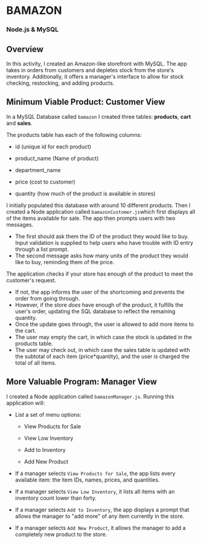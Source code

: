 # BAMAZON

### Node.js & MySQL

## Overview

In this activity, I created an Amazon-like storefront with MySQL. The app takes in orders from customers and depletes stock from the store's inventory. Additionally, it offers a manager's interface to allow for stock checking, restocking, and adding products.

<!-- ## Submission Guide

Make sure you use the normal GitHub. Because this is a CLI App, there will be no need to deploy it to Heroku. This time, though, you need to include screenshots, a gif, and/or a video showing us that you got the app working with no bugs. You can include these screenshots or a link to a video in a `README.md` file.

* Include screenshots (or a video) of typical user flows through your application (for the customer and if relevant the manager/supervisor). This includes views of the prompts and the responses after their selection (for the different selection options).

* Include any other screenshots you deem necessary to help someone who has never been introduced to your application understand the purpose and function of it. This is how you will communicate to potential employers/other developers in the future what you built and why, and to show how it works.

* Because screenshots (and well-written READMEs) are extremely important in the context of GitHub, this will be part of the grading.

If you haven't written a markdown file yet, [click here for a rundown](https://guides.github.com/features/mastering-markdown/), or just take a look at the raw file of these instructions.

### Submission on BCS

* Please submit the link to the Github Repository! -->

<!-- ## Instructions -->

## Minimum Viable Product: Customer View

In a MySQL Database called `bamazon` I created three tables: **products**, **cart** and **sales**.

The products table has each of the following columns:

- id (unique id for each product)

- product_name (Name of product)

- department_name

- price (cost to customer)

- quantity (how much of the product is available in stores)

I initially populated this database with around 10 different products. Then I created a Node application called `bamazonCustomer.js`which first displays all of the items available for sale. The app then prompts users with two messages.

- The first should ask them the ID of the product they would like to buy. Input validation is supplied to help users who have trouble with ID entry through a list prompt.
- The second message asks how many units of the product they would like to buy, reminding them of the price.

The application checks if your store has enough of the product to meet the customer's request.

- If not, the app informs the user of the shortcoming and prevents the order from going through.
- However, if the store _does_ have enough of the product, it fulfills the user's order, updating the SQL database to reflect the remaining quantity.
- Once the update goes through, the user is allowed to add more items to the cart.
- The user may empty the cart, in which case the stock is updated in the products table.
- The user may check out, in which case the sales table is updated with the subtotal of each item (price\*quantity), and the user is charged the total of all items.

## More Valuable Program: Manager View

I created a Node application called `bamazonManager.js`. Running this application will:

- List a set of menu options:

  - View Products for Sale

  - View Low Inventory

  - Add to Inventory

  - Add New Product

- If a manager selects `View Products for Sale`, the app lists every available item: the item IDs, names, prices, and quantities.

- If a manager selects `View Low Inventory`, it lists all items with an inventory count lower than forty.

- If a manager selects `Add to Inventory`, the app displays a prompt that allows the manager to "add more" of any item currently in the store.

- If a manager selects `Add New Product`, it allows the manager to add a completely new product to the store.
  <!--

---

- If you finished Challenge #2 and put in all the hours you were willing to spend on this activity, then rest easy! Otherwise continue to the next and final challenge. -->

<!-- - - -

### Challenge #3: Supervisor View (Final Level)

1. Create a new MySQL table called `departments`. Your table should include the following columns:

   * department_id

   * department_name

   * over_head_costs (A dummy number you set for each department)

2. Modify the products table so that there's a product_sales column, and modify your `bamazonCustomer.js` app so that when a customer purchases anything from the store, the price of the product multiplied by the quantity purchased is added to the product's product_sales column.

   * Make sure your app still updates the inventory listed in the `products` column.

3. Create another Node app called `bamazonSupervisor.js`. Running this application will list a set of menu options:

   * View Product Sales by Department

   * Create New Department

4. When a supervisor selects `View Product Sales by Department`, the app should display a summarized table in their terminal/bash window. Use the table below as a guide.

| department_id | department_name | over_head_costs | product_sales | total_profit |
| ------------- | --------------- | --------------- | ------------- | ------------ |
| 01            | Electronics     | 10000           | 20000         | 10000        |
| 02            | Clothing        | 60000           | 100000        | 40000        |

5. The `total_profit` column should be calculated on the fly using the difference between `over_head_costs` and `product_sales`. `total_profit` should not be stored in any database. You should use a custom alias.

6. If you can't get the table to display properly after a few hours, then feel free to go back and just add `total_profit` to the `departments` table.

   * Hint: You may need to look into aliases in MySQL.

   * Hint: You may need to look into GROUP BYs.

   * Hint: You may need to look into JOINS.

   * **HINT**: There may be an NPM package that can log the table to the console. What's is it? Good question :) -->
<!--
### Reminder: Submission on BCS

* Please submit the link to the Github Repository!

- - -

### Minimum Requirements

Attempt to complete homework assignment as described in instructions. If unable to complete certain portions, please pseudocode these portions to describe what remains to be completed. Adding a README.md as well as adding this homework to your portfolio are required as well and more information can be found below.

- - -

### Create a README.md

Add a `README.md` to your repository describing the project. Here are some resources for creating your `README.md`. Here are some resources to help you along the way:

* [About READMEs](https://help.github.com/articles/about-readmes/)

* [Mastering Markdown](https://guides.github.com/features/mastering-markdown/)

- - -

### Add To Your Portfolio

After completing the homework please add the piece to your portfolio. Make sure to add a link to your updated portfolio in the comments section of your homework so the TAs can easily ensure you completed this step when they are grading the assignment. To receive an 'A' on any assignment, you must link to it from your portfolio.

- - -

### One More Thing

If you have any questions about this project or the material we have covered, please post them in the community channels in slack so that your fellow developers can help you! If you're still having trouble, you can come to office hours for assistance from your instructor and TAs.

**Good Luck!** -->
